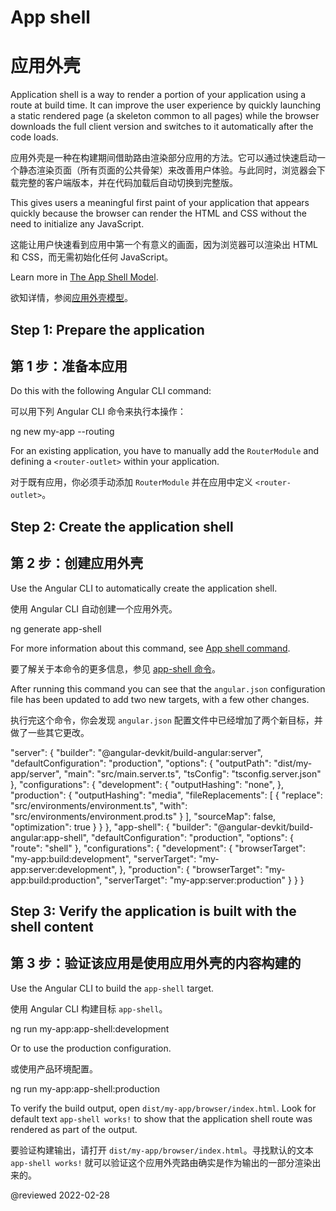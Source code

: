 # App shell

# 应用外壳

Application shell is a way to render a portion of your application using a route at build time.
It can improve the user experience by quickly launching a static rendered page (a skeleton common to all pages) while the browser downloads the full client version and switches to it automatically after the code loads.

应用外壳是一种在构建期间借助路由渲染部分应用的方法。它可以通过快速启动一个静态渲染页面（所有页面的公共骨架）来改善用户体验。与此同时，浏览器会下载完整的客户端版本，并在代码加载后自动切换到完整版。

This gives users a meaningful first paint of your application that appears quickly because the browser can render the HTML and CSS without the need to initialize any JavaScript.

这能让用户快速看到应用中第一个有意义的画面，因为浏览器可以渲染出 HTML 和 CSS，而无需初始化任何 JavaScript。

Learn more in [The App Shell Model](https://developers.google.com/web/fundamentals/architecture/app-shell).

欲知详情，参阅[应用外壳模型](https://developers.google.com/web/fundamentals/architecture/app-shell)。

## Step 1: Prepare the application

## 第 1 步：准备本应用

Do this with the following Angular CLI command:

可以用下列 Angular CLI 命令来执行本操作：

<code-example format="shell" language="shell">

ng new my-app --routing

</code-example>

For an existing application, you have to manually add the `RouterModule` and defining a `<router-outlet>` within your application.

对于既有应用，你必须手动添加 `RouterModule` 并在应用中定义 `<router-outlet>`。

## Step 2: Create the application shell

## 第 2 步：创建应用外壳

Use the Angular CLI to automatically create the application shell.

使用 Angular CLI 自动创建一个应用外壳。

<code-example format="shell" language="shell">

ng generate app-shell

</code-example>

For more information about this command, see [App shell command](cli/generate#app-shell-command).

要了解关于本命令的更多信息，参见 [app-shell 命令](cli/generate#app-shell-command)。

After running this command you can see that the `angular.json` configuration file has been updated to add two new targets, with a few other changes.

执行完这个命令，你会发现 `angular.json` 配置文件中已经增加了两个新目标，并做了一些其它更改。

<code-example language="json">

"server": {
  "builder": "&commat;angular-devkit/build-angular:server",
  "defaultConfiguration": "production",
  "options": {
    "outputPath": "dist/my-app/server",
    "main": "src/main.server.ts",
    "tsConfig": "tsconfig.server.json"
  },
  "configurations": {
    "development": {
      "outputHashing": "none",
    },
    "production": {
      "outputHashing": "media",
      "fileReplacements": [
        {
          "replace": "src/environments/environment.ts",
          "with": "src/environments/environment.prod.ts"
        }
      ],
      "sourceMap": false,
      "optimization": true
    }
  }
},
"app-shell": {
  "builder": "&commat;angular-devkit/build-angular:app-shell",
  "defaultConfiguration": "production",
  "options": {
    "route": "shell"
  },
  "configurations": {
    "development": {
      "browserTarget": "my-app:build:development",
      "serverTarget": "my-app:server:development",
    },
    "production": {
      "browserTarget": "my-app:build:production",
      "serverTarget": "my-app:server:production"
    }
  }
}

</code-example>

## Step 3: Verify the application is built with the shell content

## 第 3 步：验证该应用是使用应用外壳的内容构建的

Use the Angular CLI to build the `app-shell` target.

使用 Angular CLI 构建目标 `app-shell`。

<code-example format="shell" language="shell">

ng run my-app:app-shell:development

</code-example>

Or to use the production configuration.

或使用产品环境配置。

<code-example format="shell" language="shell">

ng run my-app:app-shell:production

</code-example>

To verify the build output, open <code class="no-auto-link">dist/my-app/browser/index.html</code>.
Look for default text `app-shell works!` to show that the application shell route was rendered as part of the output.

要验证构建输出，请打开 <code class="no-auto-link">dist/my-app/browser/index.html</code>。寻找默认的文本 `app-shell works!` 就可以验证这个应用外壳路由确实是作为输出的一部分渲染出来的。

<!-- links -->

<!-- external links -->

<!-- end links -->

@reviewed 2022-02-28